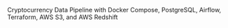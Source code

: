 Cryptocurrency Data Pipeline with Docker Compose, PostgreSQL, Airflow, Terraform, AWS S3, and AWS Redshift